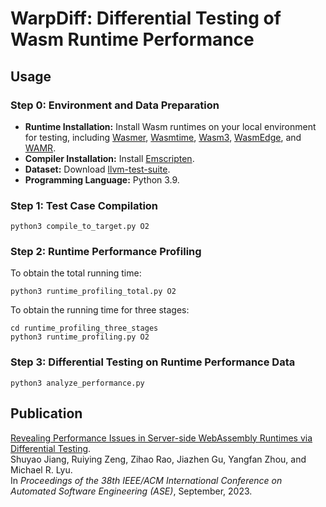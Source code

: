 # WarpDiff: Differential Testing of Wasm Runtime Performance

## Usage

### Step 0: Environment and Data Preparation
* **Runtime Installation:** Install Wasm runtimes on your local environment for testing, including [Wasmer](https://github.com/wasmerio/wasmer), [Wasmtime](https://github.com/bytecodealliance/wasmtime), [Wasm3](https://github.com/wasm3/wasm3), [WasmEdge](https://github.com/WasmEdge/WasmEdge), and [WAMR](https://github.com/bytecodealliance/wasm-micro-runtime).
* **Compiler Installation:** Install [Emscripten](https://emscripten.org).
* **Dataset:** Download [llvm-test-suite](https://github.com/llvm/llvm-test-suite).
* **Programming Language:** Python 3.9.


### Step 1: Test Case Compilation
```
python3 compile_to_target.py O2
```  

### Step 2: Runtime Performance Profiling
To obtain the total running time: 
```
python3 runtime_profiling_total.py O2
```

To obtain the running time for three stages: 
```
cd runtime_profiling_three_stages
python3 runtime_profiling.py O2
```


### Step 3: Differential Testing on Runtime Performance Data
```
python3 analyze_performance.py
```


## Publication
[Revealing Performance Issues in Server-side WebAssembly Runtimes via Differential Testing](https://doi.org/10.1109/ASE56229.2023.00088).  
Shuyao Jiang, Ruiying Zeng, Zihao Rao, Jiazhen Gu, Yangfan Zhou, and Michael R. Lyu.  
In *Proceedings of the 38th IEEE/ACM International Conference on Automated Software Engineering (ASE)*, September, 2023. 